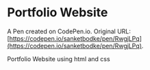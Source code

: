 # Portfolio Website

A Pen created on CodePen.io. Original URL: [https://codepen.io/sanketbodke/pen/RwgjLPq](https://codepen.io/sanketbodke/pen/RwgjLPq).

Portfolio Website using html and css